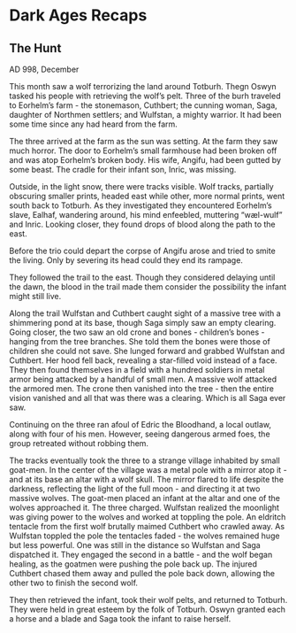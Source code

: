 # Dark Ages Recaps

## The Hunt
AD 998, December

This month saw a wolf terrorizing the land around Totburh. Thegn Oswyn tasked his people with retrieving the wolf’s pelt. Three of the burh traveled to Eorhelm’s farm - the stonemason, Cuthbert; the cunning woman, Saga, daughter of Northmen settlers; and Wulfstan, a mighty warrior. It had been some time since any had heard from the farm.

The three arrived at the farm as the sun was setting. At the farm they saw much horror. The door to Eorhelm’s small farmhouse had been broken off and was atop Eorhelm’s broken body. His wife, Angifu, had been gutted by some beast. The cradle for their infant son, Inric, was missing. 

Outside, in the light snow, there were tracks visible. Wolf tracks, partially obscuring smaller prints, headed east while other, more normal prints, went south back to Totburh. As they investigated they encountered Eorhelm’s slave, Ealhaf, wandering around, his mind enfeebled, muttering “wæl-wulf” and Inric. Looking closer, they found drops of blood along the path to the east.

Before the trio could depart the corpse of Angifu arose and tried to smite the living. Only by severing its head could they end its rampage.

They followed the trail to the east. Though they considered delaying until the dawn, the blood in the trail made them consider the possibility the infant might still live. 

Along the trail Wulfstan and Cuthbert caught sight of a massive tree with a shimmering pond at its base, though Saga simply saw an empty clearing. Going closer, the two saw an old crone and bones - children’s bones - hanging from the tree branches. She told them the bones were those of children she could not save. She lunged forward and grabbed Wulfstan and Cuthbert. Her hood fell back, revealing a star-filled void instead of a face. They then found themselves in a field with a hundred soldiers in metal armor being attacked by a handful of small men. A massive wolf attacked the armored men. The crone then vanished into the tree - then the entire vision vanished and all that was there was a clearing. Which is all Saga ever saw.

Continuing on the three ran afoul of Edric the Bloodhand, a local outlaw, along with four of his men. However, seeing dangerous armed foes, the group retreated without robbing them.

The tracks eventually took the three to a strange village inhabited by small goat-men. In the center of the village was a metal pole with a mirror atop it - and at its base an altar with a wolf skull. The mirror flared to life despite the darkness, reflecting the light of the full moon - and directing it at two massive wolves. The goat-men placed an infant at the altar and one of the wolves approached it. The three charged. Wulfstan realized the moonlight was giving power to the wolves and worked at toppling the pole. An eldritch tentacle from the first wolf brutally maimed Cuthbert who crawled away. As Wulfstan toppled the pole the tentacles faded - the wolves remained huge but less powerful. One was still in the distance so Wulfstan and Saga dispatched it. They engaged the second in a battle - and the wolf began healing, as the goatmen were pushing the pole back up. The injured Cuthbert chased them away and pulled the pole back down, allowing the other two to finish the second wolf.

They then retrieved the infant, took their wolf pelts, and returned to Totburh. They were held in great esteem by the folk of Totburh. Oswyn granted each a horse and a blade and Saga took the infant to raise herself.

 
